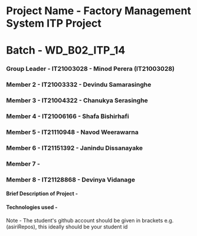 # Project Name - Factory Management System ITP Project
# Batch - WD_B02_ITP_14
### Group Leader - IT21003028 - Minod Perera (IT21003028)
### Member 2 - IT21003332 - Devindu Samarasinghe
### Member 3 - IT21004322 - Chanukya Serasinghe
### Member 4 - IT21006166 - Shafa Bishirhafi
### Member 5 - IT21110948 - Navod Weerawarna
### Member 6 - IT21151392 - Janindu Dissanayake
### Member 7 - 
### Member 8 - IT21128868 - Devinya Vidanage

#### Brief Description of Project - 
#### Technologies used - 

Note - The student's github account should be given in brackets e.g. (asiriRepos), this ideally should be your student id 

